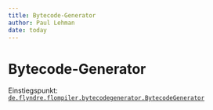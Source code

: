 ```yaml
---
title: Bytecode-Generator
author: Paul Lehman
date: today
---
```


# Bytecode-Generator

Einstiegspunkt: [`de.flyndre.flompiler.bytecodegenerator.BytecodeGenerator`](../src/main/java/de/flyndre/flompiler/bytecodegenerator/BytecodeGenerator.java)
